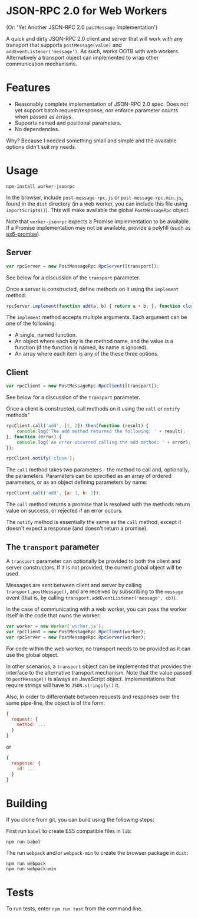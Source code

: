 # JSON-RPC 2.0 for Web Workers
(Or: 'Yet Another JSON-RPC 2.0 `postMessage` Implementation')

A quick and dirty JSON-RPC 2.0 client and server that will work with any transport that supports `postMessage(value)`
and `addEventListener('message')`. As such, works OOTB with web workers. Alternatively a transport object can implemented
to wrap other communication mechanisms.

# Features

* Reasonably complete implementation of JSON-RPC 2.0 spec. Does not yet support batch request/response, nor enforce
  parameter counts when passed as arrays.
* Supports named and positional parameters.
* No dependencies.

Why? Because I needed something small and simple and the available options didn't suit my needs. 

# Usage

```
npm-install worker-jsonrpc
```

In the browser, include `post-message-rpc.js` or `post-message-rpc.min.js`, found in the `dist` directory (in a web worker,
you can include this file using `importScripts()`). This will make available the global `PostMessageRpc` object.

Note that `worker-jsonrpc` expects a Promise implementation to be available. If a Promise implementation may not be available,
provide a polyfill (such as [es6-promise](https://www.npmjs.com/package/es6-promise)).

## Server

``` js
var rpcServer = new PostMessageRpc.RpcServer([transport]);
```

See below for a discussion of the `transport` parameter.

Once a server is constructed, define methods on it using the `implement` method:

``` js
rpcServer.implement(function add(a, b) { return a + b; }, function close() { ... });
```

The `implement` method accepts multiple arguments. Each argument can be one of the following:
 
* A single, named function.
* An object where each key is the method name, and the value is a function (if the function is named, its name is ignored).
* An array where each item is any of the these three options.

## Client

``` js
var rpcClient = new PostMessageRpc.RpcClient([transport]);
```

See below for a discussion of the `transport` parameter.

Once a client is constructed, call methods on it using the `call` or `notify` methods"

``` js
rpcClient.call('add', [1, 2]).then(function (result) {
    console.log('The add method returned the following: ' + result);
}, function (error) {
    console.log('An error occurred calling the add method: ' + error);
});

rpcClient.notify('close');
```

The `call` method takes two parameters - the method to call and, optionally, the parameters. Parameters can be specified
as an array of ordered parameters, or as an object defining parameters by name:

``` js
rpcClient.call('add', {a: 1, b: 2});
```

The `call` method returns a promise that is resolved with the methods return value on success, or rejected if an error occurs.

The `notify` method is essentially the same as the `call` method, except it doesn't expect a response (and doesn't return a promise).

## The `transport` parameter

A `transport` parameter can optionally be provided to both the client and server constructors. If it is not provided, the
current global object will be used. 

Messages are sent between client and server by calling `transport.postMessage()`, and are received by subscribing to the
`message` event (that is, by calling `transport.addEventListener('message', cb)`).

In the case of communicating with a web worker, you can pass the worker itself in the code that owns the worker:

``` js
var worker = new Worker('worker.js');
var rpcClient = new PostMessageRpc.RpcClient(worker);
var rpcServer = new PostMessageRpc.RpcServer(worker);
```

For code within the web worker, no transport needs to be provided as it can use the global object.

In other scenarios, a `transport` object can be implemented that provides the interface to the alternative transport
mechanism. Note that the value passed to `postMessage()` is always an JavaScript object. Implementations that require
strings will have to `JSON.stringify()` it. 

Also, In order to differentiate between requests and responses over the same pipe-line, the object is of the form:

```js
{
  request: {
    method: ...
  }
}
```

or

```js
{
  response: {
    id: ...
  }
}
```

# Building

If you clone from git, you can build using the following steps: 

First run `babel` to create ES5 compatible files in `lib`:

    npm run babel

The run `webpack` and/or `webpack-min` to create the browser package in `dist`:

    npm run webpack
    npm run webpack-min

# Tests

To run tests, enter `npm run test` from the command line.
